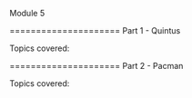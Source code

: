 Module 5

=====================
Part 1 - Quintus

Topics covered:
	
	
	
=====================
Part 2 - Pacman

Topics covered:
	
	